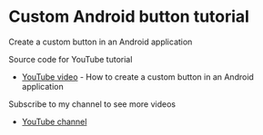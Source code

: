# Custom Android button tutorial
Create a custom button in an Android application
 
Source code for YouTube tutorial
- [YouTube video](https://www.youtube.com/watch?v=dJArJKn2d6s) - How to create a custom button in an Android application 

Subscribe to my channel to see more videos 
- [YouTube channel](https://www.youtube.com/c/davideagostini)